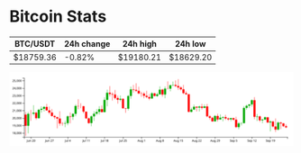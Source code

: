 # Bitcoin Stats

BTC/USDT|24h change|24h high|24h low|
|---|---|---|---|
|$18759.36|-0.82%|$19180.21|$18629.20|

<img src="./chart.svg">
